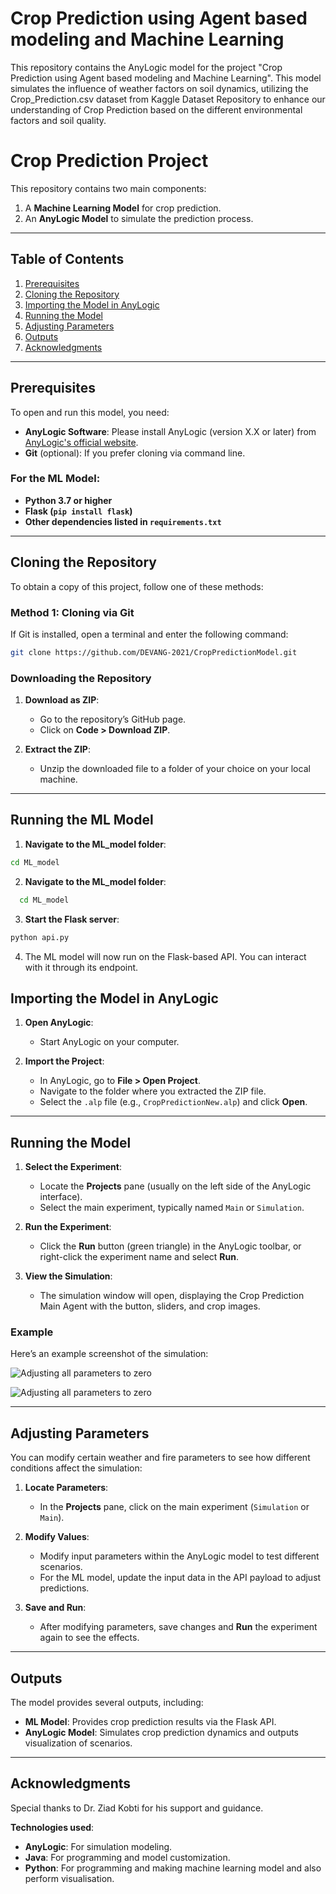 # Crop Prediction using Agent based modeling and Machine Learning

This repository contains the AnyLogic model for the project "Crop Prediction using Agent based modeling and Machine Learning". This model simulates the influence of weather factors on soil dynamics, utilizing the Crop_Prediction.csv dataset from Kaggle Dataset Repository to enhance our understanding of Crop Prediction based on the different environmental factors and soil quality.

# Crop Prediction Project

This repository contains two main components:
1. A **Machine Learning Model** for crop prediction.
2. An **AnyLogic Model** to simulate the prediction process.


---

## Table of Contents

1. [Prerequisites](#prerequisites)
2. [Cloning the Repository](#cloning-the-repository)
3. [Importing the Model in AnyLogic](#importing-the-model-in-anylogic)
4. [Running the Model](#running-the-model)
5. [Adjusting Parameters](#adjusting-parameters)
6. [Outputs](#outputs)
7. [Acknowledgments](#acknowledgments)

---

## Prerequisites

To open and run this model, you need:
- **AnyLogic Software**: Please install AnyLogic (version X.X or later) from [AnyLogic's official website](https://www.anylogic.com/).
- **Git** (optional): If you prefer cloning via command line.

### For the ML Model:
- **Python 3.7 or higher**
- **Flask (`pip install flask`)**
- **Other dependencies listed in `requirements.txt`**

---

## Cloning the Repository

To obtain a copy of this project, follow one of these methods:

### Method 1: Cloning via Git

If Git is installed, open a terminal and enter the following command:

```bash
git clone https://github.com/DEVANG-2021/CropPredictionModel.git
```
### Downloading the Repository

1. **Download as ZIP**:
   - Go to the repository’s GitHub page.
   - Click on **Code > Download ZIP**.
   
2. **Extract the ZIP**:
   - Unzip the downloaded file to a folder of your choice on your local machine.

---
## Running the ML Model
1. **Navigate to the ML_model folder**:
   
```bash
cd ML_model
```

2. **Navigate to the ML_model folder**:

```bash
  cd ML_model
```

3. **Start the Flask server**:
```bash
python api.py
```

4. The ML model will now run on the Flask-based API. You can interact with it through its endpoint.

## Importing the Model in AnyLogic

1. **Open AnyLogic**:
   - Start AnyLogic on your computer.

2. **Import the Project**:
   - In AnyLogic, go to **File > Open Project**.
   - Navigate to the folder where you extracted the ZIP file.
   - Select the `.alp` file (e.g., `CropPredictionNew.alp`) and click **Open**.

---

## Running the Model

1. **Select the Experiment**:
   - Locate the **Projects** pane (usually on the left side of the AnyLogic interface).
   - Select the main experiment, typically named `Main` or `Simulation`.

2. **Run the Experiment**:
   - Click the **Run** button (green triangle) in the AnyLogic toolbar, or right-click the experiment name and select **Run**.

3. **View the Simulation**:
   - The simulation window will open, displaying the Crop Prediction Main Agent with the button, sliders, and crop images.

### Example

Here’s an example screenshot of the simulation:

![Adjusting all parameters to zero](images/asjusting_parameters.png)

![Adjusting all parameters to zero](images/got_crop_prediction.png)



---

## Adjusting Parameters

You can modify certain weather and fire parameters to see how different conditions affect the simulation:

1. **Locate Parameters**:
   - In the **Projects** pane, click on the main experiment (`Simulation` or `Main`).
   
2. **Modify Values**:
   - Modify input parameters within the AnyLogic model to test different scenarios.
   - For the ML model, update the input data in the API payload to adjust predictions.

3. **Save and Run**:
   - After modifying parameters, save changes and **Run** the experiment again to see the effects.

---

## Outputs

The model provides several outputs, including:
- **ML Model**: Provides crop prediction results via the Flask API.
- **AnyLogic Model**: Simulates crop prediction dynamics and outputs visualization of scenarios.

---

## Acknowledgments

Special thanks to Dr. Ziad Kobti for his support and guidance.

**Technologies used**:
- **AnyLogic**: For simulation modeling.
- **Java**: For programming and model customization.
- **Python**: For programming and making machine learning model and also perform visualisation.


